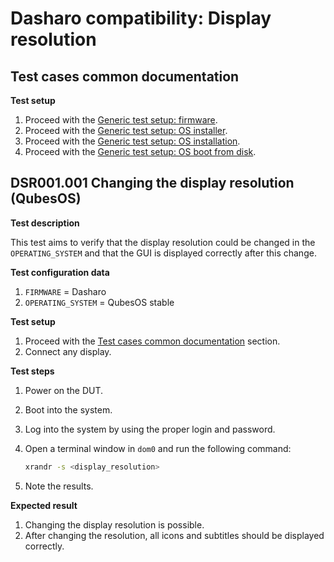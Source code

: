 # Dasharo compatibility: Display resolution

## Test cases common documentation

**Test setup**

1. Proceed with the
   [Generic test setup: firmware](../../generic-test-setup/#firmware).
1. Proceed with the
   [Generic test setup: OS installer](../../generic-test-setup/#os-installer).
1. Proceed with the
   [Generic test setup: OS installation](../../generic-test-setup/#os-installation).
1. Proceed with the
   [Generic test setup: OS boot from disk](../../generic-test-setup/#os-boot-from-disk).

## DSR001.001 Changing the display resolution (QubesOS)

**Test description**

This test aims to verify that the display resolution could be changed in the
`OPERATING_SYSTEM` and that the GUI is displayed correctly after this change.

**Test configuration data**

1. `FIRMWARE` = Dasharo
1. `OPERATING_SYSTEM` = QubesOS stable

**Test setup**

1. Proceed with the
   [Test cases common documentation](#test-cases-common-documentation) section.
1. Connect any display.

**Test steps**

1. Power on the DUT.
1. Boot into the system.
1. Log into the system by using the proper login and password.
1. Open a terminal window in `dom0` and run the following command:

    ```bash
    xrandr -s <display_resolution>
    ```

1. Note the results.

**Expected result**

1. Changing the display resolution is possible.
1. After changing the resolution, all icons and subtitles should be displayed
   correctly.
